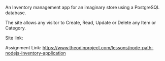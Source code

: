 An Inventory management app for an imaginary store using a PostgreSQL database.

The site allows any visitor to Create, Read, Update or Delete any Item or Category.

Site link:

Assignment Link: https://www.theodinproject.com/lessons/node-path-nodejs-inventory-application
